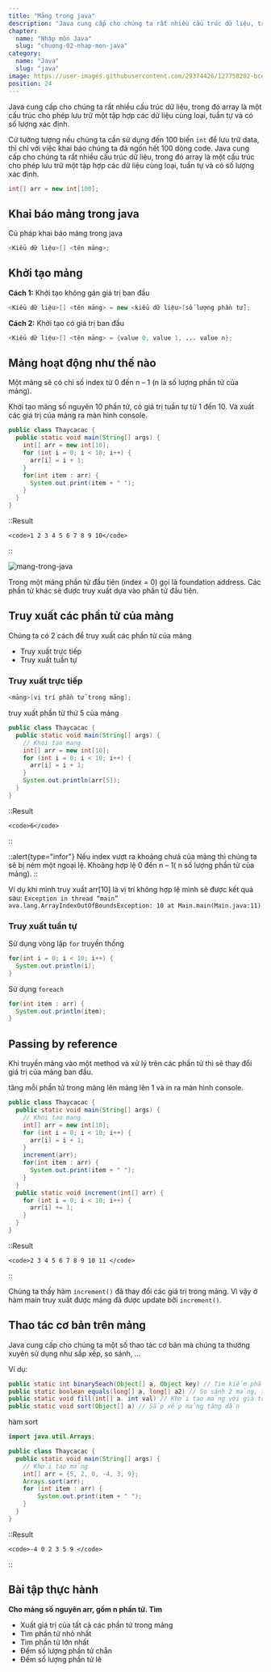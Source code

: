 ```yaml
---
title: "Mảng trong java"
description: "Java cung cấp cho chúng ta rất nhiều cấu trúc dữ liệu, trong đó array là một cấu trúc cho phép lưu trữ một tập hợp các dữ liệu cùng loại, tuần tự và có số lượng xác định."
chapter:
  name: "Nhập môn Java"
  slug: "chuong-02-nhap-mon-java"
category:
  name: "Java"
  slug: "java"
image: https://user-images.githubusercontent.com/29374426/127758202-bce42e1f-86eb-4557-aaf3-a6afa24bbe29.png
position: 24
---
```


Java cung cấp cho chúng ta rất nhiều cấu trúc dữ liệu, trong đó array là một cấu trúc cho phép lưu trữ một tập hợp các dữ liệu cùng loại, tuần tự và có số lượng xác định.

Cứ tưởng tượng nếu chúng ta cần sử dụng đến 100 biến `int` để lưu trữ data, thì chỉ với việc khai báo chúng ta đã ngốn hết 100 dòng code. Java cung cấp cho chúng ta rất nhiều cấu trúc dữ liệu, trong đó array là một cấu trúc cho phép lưu trữ một tập hợp các dữ liệu cùng loại, tuần tự và có số lượng xác định.

```java
int[] arr = new int[100];
```

## Khai báo mảng trong java

Cú pháp khai báo mảng trong java

```java
<Kiểu dữ liệu>[] <tên mảng>;
```

## Khởi tạo mảng

**Cách 1:** Khởi tạo không gán giá trị ban đầu

```java
<Kiểu dữ liệu>[] <tên mảng> = new <kiểu dữ liệu>[số lượng phần tử];
```

**Cách 2:** Khởi tạo có giá trị ban đầu

```java
<Kiểu dữ liệu>[] <tên mảng> = {value 0, value 1, ... value n};
```

## Mảng hoạt động như thế nào

Một mảng sẽ có chỉ số index từ 0 đến n – 1 (n là số lượng phần tử của mảng).

<div class="example">Khởi tạo mảng số nguyên 10 phần tử, có giá trị tuần tự từ 1 đến 10. Và xuất các giá trị của mảng ra màn hình console.</div>

```java
public class Thaycacac {
  public static void main(String[] args) {
    int[] arr = new int[10];
    for (int i = 0; i < 10; i++) {
      arr[i] = i + 1;
    }
    for(int item : arr) {
      System.out.print(item + " ");
    }
  }
}
```

::Result

    <code>1 2 3 4 5 6 7 8 9 10</code>

::

</div>

![mang-trong-java](https://user-images.githubusercontent.com/29374426/127758202-bce42e1f-86eb-4557-aaf3-a6afa24bbe29.png)

Trong một mảng phần tử đầu tiên (index = 0) gọi là foundation address. Các phần tử khác sẽ được truy xuất dựa vào phần tử đầu tiên.

## Truy xuất các phần tử của mảng

Chúng ta có 2 cách để truy xuất các phần tử của mảng

- Truy xuất trực tiếp
- Truy xuất tuần tự

### Truy xuất trực tiếp

```java
<mảng>[vị trí phần tử trong mảng];
```

<div class="example">truy xuất phần tử thứ 5 của mảng</div>

```java
public class Thaycacac {
  public static void main(String[] args) {
    // Khoi tao mang
    int[] arr = new int[10];
    for (int i = 0; i < 10; i++) {
      arr[i] = i + 1;
    }
    System.out.println(arr[5]);
  }
}
```

::Result

    <code>6</code>

::

::alert{type="infor"}
Nếu index vượt ra khoảng chưá của mảng thì chúng ta sẽ bị ném một ngoại lệ. Khoảng hợp lệ 0 đến n – 1( n số lượng phần tử của mảng).
::

Ví dụ khi mình truy xuất arr[10] là vị trí không hợp lệ mình sẽ được kết quả sau: `Exception in thread “main” ava.lang.ArrayIndexOutOfBoundsException: 10 at Main.main(Main.java:11)`

### Truy xuất tuần tự

Sử dụng vòng lặp `for` truyền thống

```java
for(int i = 0; i < 10; i++) {
  System.out.println(i);
}
```

Sử dụng `foreach`

```java
for(int item : arr) {
  System.out.println(item);
}
```

## Passing by reference

Khi truyền mảng vào một method và xử lý trên các phần tử thì sẽ thay đổi giá trị của mảng ban đầu.

<div class="example">tăng mỗi phần tử trong mảng lên mảng lên 1 và in ra màn hình console.</div>

```java
public class Thaycacac {
  public static void main(String[] args) {
    // Khoi tao mang
    int[] arr = new int[10];
    for (int i = 0; i < 10; i++) {
      arr[i] = i + 1;
    }
    increment(arr);
    for(int item : arr) {
      System.out.print(item + " ");
    }
  }
  public static void increment(int[] arr) {
    for (int i = 0; i < 10; i++) {
      arr[i] += 1;
    }
  }
}
```

::Result

    <code>2 3 4 5 6 7 8 9 10 11 </code>

::

Chúng ta thấy hàm `increment()` đã thay đổi các giá trị trong mảng. Vì vậy ở hàm main truy xuất được mảng đã được update bởi `increment()`.

## Thao tác cơ bản trên mảng

Java cung cấp cho chúng ta một số thao tác cơ bản mà chúng ta thường xuyên sử dụng như sắp xếp, so sánh, ...

Ví dụ:

```java
public static int binarySeach(Object[] a, Object key) // Tìm kiếm phần tử key trong mảng, điều kiện mảng đã được sắp xếp
public static boolean equals(long[] a, long[] a2) // So sánh 2 mảng, trả về true nếu bằng nhau(index, value), ngược lại false
public static void fill(int[] a. int val) // Khởi tạo mảng với giá trị được gán sẵn val
public static void sort(Object[] a) // Sắp xếp mảng tăng dần
```

<div class="example">hàm sort</div>

```java
import java.util.Arrays;

public class Thaycacac {
  public static void main(String[] args) {
    // Khởi tạo mảng
    int[] arr = {5, 2, 0, -4, 3, 9};
    Arrays.sort(arr);
    for (int item : arr) {
        System.out.print(item + " ");
    }
  }
}
```

::Result

    <code>-4 0 2 3 5 9 </code>

::

## Bài tập thực hành

**Cho mảng số nguyên arr, gồm n phần tử. Tìm**

- Xuất giá trị của tất cả các phần tử trong mảng
- Tìm phần tử nhỏ nhất
- Tìm phần tử lớn nhất
- Đếm số lượng phần tử chẵn
- Đếm số lượng phần tử lẽ
